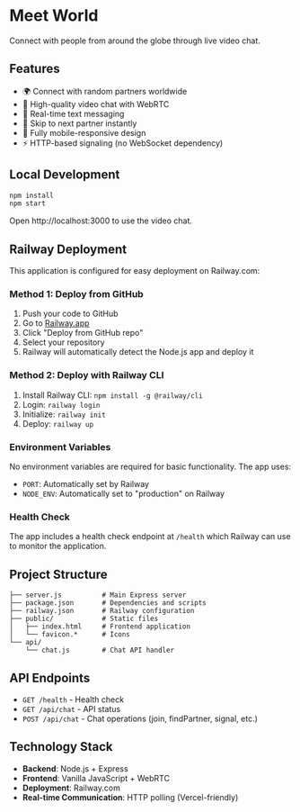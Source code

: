 # Meet World

Connect with people from around the globe through live video chat.

## Features

- 🌍 Connect with random partners worldwide
- 🎥 High-quality video chat with WebRTC
- 💬 Real-time text messaging
- 🔄 Skip to next partner instantly
- 📱 Fully mobile-responsive design
- ⚡ HTTP-based signaling (no WebSocket dependency)

## Local Development

```bash
npm install
npm start
```

Open http://localhost:3000 to use the video chat.

## Railway Deployment

This application is configured for easy deployment on Railway.com:

### Method 1: Deploy from GitHub

1. Push your code to GitHub
2. Go to [Railway.app](https://railway.app)
3. Click "Deploy from GitHub repo"
4. Select your repository
5. Railway will automatically detect the Node.js app and deploy it

### Method 2: Deploy with Railway CLI

1. Install Railway CLI: `npm install -g @railway/cli`
2. Login: `railway login`
3. Initialize: `railway init`
4. Deploy: `railway up`

### Environment Variables

No environment variables are required for basic functionality. The app uses:

- `PORT`: Automatically set by Railway
- `NODE_ENV`: Automatically set to "production" on Railway

### Health Check

The app includes a health check endpoint at `/health` which Railway can use to monitor the application.

## Project Structure

```
├── server.js          # Main Express server
├── package.json       # Dependencies and scripts
├── railway.json       # Railway configuration
├── public/            # Static files
│   ├── index.html     # Frontend application
│   └── favicon.*      # Icons
└── api/
    └── chat.js        # Chat API handler
```

## API Endpoints

- `GET /health` - Health check
- `GET /api/chat` - API status
- `POST /api/chat` - Chat operations (join, findPartner, signal, etc.)

## Technology Stack

- **Backend**: Node.js + Express
- **Frontend**: Vanilla JavaScript + WebRTC
- **Deployment**: Railway.com
- **Real-time Communication**: HTTP polling (Vercel-friendly)
